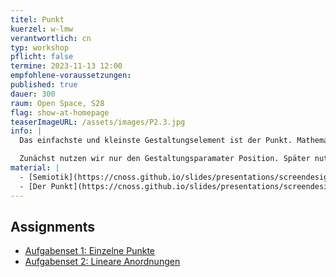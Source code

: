 ```yaml
---
titel: Punkt
kuerzel: w-lmw
verantwortlich: cn
typ: workshop
pflicht: false
termine: 2023-11-13 12:00
empfohlene-voraussetzungen:
published: true
dauer: 300
raum: Open Space, S28
flag: show-at-homepage
teaserImageURL: /assets/images/P2.3.jpg
info: |
  Das einfachste und kleinste Gestaltungselement ist der Punkt. Mathematisch betrachtet ist er unendlich klein. Das hilft uns aber wenig, darum setzen wir uns darüber hinweg. Ein Punkt steht nicht im Nichts, sondern er steht auf irgendeiner begrenzten Fläche, dem Format. 

  Zunächst nutzen wir nur den Gestaltungsparamater Position. Später nutzen wir auch Größe, Anzahl, Tonwert sowie Deckkraft und versuchen Grundlagen der Räumlichkeit auf unsere Kompositionen anzuwenden. 
material: |
  - [Semiotik](https://cnoss.github.io/slides/presentations/screendesign/semiotik/)
  - [Der Punkt](https://cnoss.github.io/slides/presentations/screendesign/punkt/) 
---
```


## Assignments
- [Aufgabenset 1: Einzelne Punkte](/generative-gestaltung/assignments/02-punkt-01-basics/)
- [Aufgabenset 2: Lineare Anordnungen](/generative-gestaltung/assignments/02-punkt-02-basics/)
